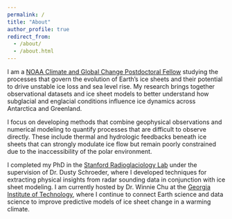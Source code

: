 ```yaml
---
permalink: /
title: "About"
author_profile: true
redirect_from: 
  - /about/
  - /about.html
---
```


I am a [NOAA Climate and Global Change Postdoctoral Fellow](https://cpaess.ucar.edu/cgc/current-awards-alumni) studying the processes that govern the evolution of Earth’s ice sheets and their potential to drive unstable ice loss and sea level rise. My research brings together observational datasets and ice sheet models to better understand how subglacial and englacial conditions influence ice dynamics across Antarctica and Greenland.

I focus on developing methods that combine geophysical observations and numerical modeling to quantify processes that are difficult to observe directly. These include thermal and hydrologic feedbacks beneath ice sheets that can strongly modulate ice flow but remain poorly constrained due to the inaccessibility of the polar environment.

I completed my PhD in the [Stanford Radioglaciology Lab](https://www.radioglaciology.com/) under the supervision of Dr. Dusty Schroeder, where I developed techniques for extracting physical insights from radar sounding data in conjunction with ice sheet modeling. I am currently hosted by Dr. Winnie Chu at the [Georgia Institute of Technology](https://glacier-geophys.eas.gatech.edu/), where I continue to connect Earth science and data science to improve predictive models of ice sheet change in a warming climate.

<!-- <div class="center-button">
  <a href="/research/" class="btn btn-icon" title="Go to Research Areas">
    Go to Research Areas
  </a>
</div>

<img src="images/about_image.jpeg" alt="ice is nice" style="max-width: 100%; height: auto; border-radius: 12px; box-shadow: 0 4px 12px rgba(0, 0, 0, 0.15);">

<div class="image-overlay-container">
  <img src="images/about_image.jpeg" alt="ice is nice">
  <a href="/research/" class="btn btn-icon overlay-button" title="See Research Areas" style="position: absolute; top: 30%; left: 50%; transform: translate(-50%, -50%);">
  Go to Research Areas
  </a>
</div>
